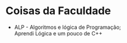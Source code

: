 # Coisas da Faculdade

- ALP - Algoritmos e lógica de Programação; <br>
  Aprendi Lógica e um pouco de C++
 
